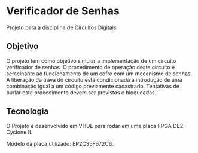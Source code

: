 # Verificador de Senhas
Projeto para a disciplina de Circuitos Digitais

## Objetivo
O projeto tem como objetivo simular a implementação de um circuito verificador de senhas. O procedimento de operação deste circuito é semelhante ao funcionamento de um cofre com um mecanismo de senhas. A liberação da trava do circuito está condicionada à introdução de uma combinação igual a um código previamente cadastrado. Tentativas de burlar este procedimento devem ser previstas e bloqueadas.

## Tecnologia
O Projeto é desenvolvido em VHDL para rodar em uma placa FPGA DE2 - Cyclone II.

Modelo da placa utilizado: EP2C35F672C6.
